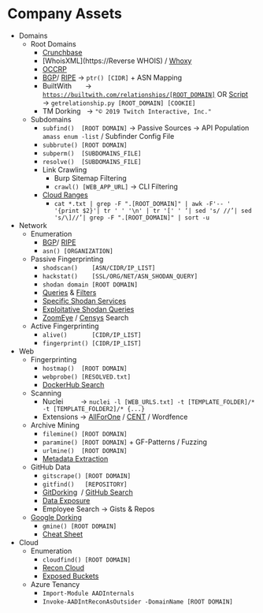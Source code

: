 # Company Assets
*   Domains
    *   Root Domains
        *   [Crunchbase](https://www.crunchbase.com/)
        *   [WhoisXML](https://Reverse WHOIS) / [Whoxy](https://api.whoxy.com)
        *   [OCCRP](https://aleph.occrp.org)
        *   [BGP](https://bgp.he.net/)/ [RIPE](https://apps.db.ripe.net/db-web-ui/query?searchtext=) → `ptr() [CIDR]` + ASN Mapping 
        *   BuiltWith       → [`https://builtwith.com/relationships/[ROOT_DOMAIN]`](https://builtwith.com/relationships/[ROOT_DOMAIN]) OR [Script](https://raw.githubusercontent.com/m4ll0k/Bug-Bounty-Toolz/master/getrelationship.py) → `getrelationship.py [ROOT_DOMAIN] [COOKIE]`
        *   TM Dorking   → `"© 2019 Twitch Interactive, Inc."`
    *   Subdomains
        *   `subfind()  [ROOT DOMAIN]` → Passive Sources → API Population `amass enum -list` / Subfinder Config File
        *   `subbrute() [ROOT DOMAIN]`
        *   `subperm()  [SUBDOMAINS_FILE]`
        *   `resolve()  [SUBDOMAINS_FILE]`
        *   Link Crawling
            *   Burp Sitemap Filtering
            *   `crawl() [WEB_APP_URL]` → CLI Filtering
        *   [Cloud Ranges](http://kaeferjaeger.gay/?dir=sni-ip-ranges)
            *   `cat *.txt | grep -F ".[ROOT_DOMAIN]" | awk -F'-- ' '{print $2}'| tr ' ' '\n' | tr '[' ' ‘| sed 's/ //’| sed 's/\]//’| grep -F ".[ROOT_DOMAIN]" | sort -u`
*   Network
    *   Enumeration
        *   [BGP](https://bgp.he.net/)/ [RIPE](https://apps.db.ripe.net/db-web-ui/query?searchtext=)
        *   `asn() [ORGANIZATION]`
    *   Passive Fingerprinting
        *   `shodscan()    [ASN/CIDR/IP_LIST]`
        *   `hackstat()    [SSL/ORG/NET/ASN_SHODAN_QUERY]`
        *   `shodan domain [ROOT DOMAIN]`
        *   [Queries](https://github.com/jakejarvis/awesome-shodan-queries) & [Filters](https://www.shodan.io/search/filters)
        *   [Specific Shodan Services](https://github.com/random-robbie/My-Shodan-Scripts)
        *   [Exploitative Shodan Queries](https://github.com/HernanRodriguez1/Dorks-Shodan-2023)
        *   [ZoomEye](https://www.zoomeye.hk/) / [Censys](https://search.censys.io/) Search
    *   Active Fingerprinting
        *   `alive()       [CIDR/IP_LIST]`
        *   `fingerprint() [CIDR/IP_LIST]`
*   Web 
    *   Fingerprinting
        *   `hostmap()  [ROOT DOMAIN]`
        *   `webprobe() [RESOLVED.txt]`
        *   [DockerHub Search](https://hub.docker.com/)
    *   Scanning
        *   Nuclei         → `nuclei -l [WEB_URLS.txt] -t [TEMPLATE_FOLDER]/* -t [TEMPLATE_FOLDER2]/* {...}`
        *   Extensions → [AllForOne](https://github.com/AggressiveUser/AllForOne) / [CENT](https://github.com/xm1k3/cent) / Wordfence
    *   Archive Mining
        *   `filemine() [ROOT DOMAIN]`
        *   `paramine() [ROOT DOMAIN]` + GF-Patterns / Fuzzing
        *   `urlmine()  [ROOT DOMAIN]`
        *   [Metadata Extraction](https://github.com/dafthack/PowerMeta)
    *   GitHub Data
        *   `gitscrape() [ROOT DOMAIN]`
        *   `gitfind()   [REPOSITORY]`
        *   [GitDorking](https://raw.githubusercontent.com/Karanxa/Bug-Bounty-Wordlists/main/all-gitdorks.txt)  / [GitHub Search](https://github.com/gwen001/github-search)
        *   [Data Exposure](https://www.youtube.com/watch?v=l0YsEk_59fQ)
        *   Employee Search → Gists & Repos
    *   [Google Dorking](https://github.com/cipher387/Dorks-collections-list)
        *   `gmine() [ROOT DOMAIN]`
        *   [Cheat Sheet](https://pentestbook.six2dez.com/recon/public-info-gathering#google)
*   Cloud
    *   Enumeration
        *   `cloudfind() [ROOT DOMAIN]`
        *   [Recon Cloud](https://recon.cloud)
        *   [Exposed Buckets](https://buckets.grayhatwarfare.com/)
    *   Azure Tenancy
        *   `Import-Module AADInternals`
        *   `Invoke-AADIntReconAsOutsider -DomainName [ROOT DOMAIN]`